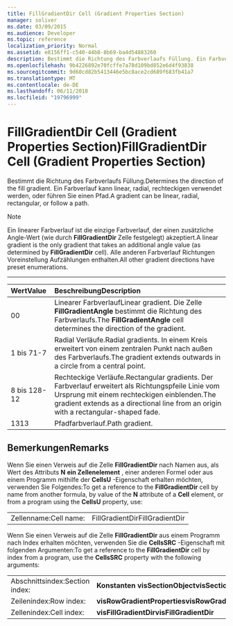 ```yaml
---
title: FillGradientDir Cell (Gradient Properties Section)
manager: soliver
ms.date: 03/09/2015
ms.audience: Developer
ms.topic: reference
localization_priority: Normal
ms.assetid: e8156ff1-c540-44b8-8b69-ba4d54883260
description: Bestimmt die Richtung des Farbverlaufs Füllung. Ein Farbverlauf kann linear, radial, rechteckigen verwendet werden, oder führen Sie einen Pfad.
ms.openlocfilehash: 9b4226892e70fcffe7a78d109bd852e6d4f93838
ms.sourcegitcommit: 9d60cd82b5413446e5bc8ace2cd689f683fb41a7
ms.translationtype: MT
ms.contentlocale: de-DE
ms.lasthandoff: 06/11/2018
ms.locfileid: "19796999"
---
```

# <a name="fillgradientdir-cell-gradient-properties-section"></a><span data-ttu-id="fcd60-104">FillGradientDir Cell (Gradient Properties Section)</span><span class="sxs-lookup"><span data-stu-id="fcd60-104">FillGradientDir Cell (Gradient Properties Section)</span></span>

<span data-ttu-id="fcd60-105">Bestimmt die Richtung des Farbverlaufs Füllung.</span><span class="sxs-lookup"><span data-stu-id="fcd60-105">Determines the direction of the fill gradient.</span></span> <span data-ttu-id="fcd60-106">Ein Farbverlauf kann linear, radial, rechteckigen verwendet werden, oder führen Sie einen Pfad.</span><span class="sxs-lookup"><span data-stu-id="fcd60-106">A gradient can be linear, radial, rectangular, or follow a path.</span></span> 
  
> [!NOTE]
> <span data-ttu-id="fcd60-107">Ein linearer Farbverlauf ist die einzige Farbverlauf, der einen zusätzliche Angle-Wert (wie durch **FillGradientDir** Zelle festgelegt) akzeptiert.</span><span class="sxs-lookup"><span data-stu-id="fcd60-107">A linear gradient is the only gradient that takes an additional angle value (as determined by **FillGradientDir** cell).</span></span> <span data-ttu-id="fcd60-108">Alle anderen Farbverlauf Richtungen Voreinstellung Aufzählungen enthalten.</span><span class="sxs-lookup"><span data-stu-id="fcd60-108">All other gradient directions have preset enumerations.</span></span> 
  
****

|<span data-ttu-id="fcd60-109">**Wert**</span><span class="sxs-lookup"><span data-stu-id="fcd60-109">**Value**</span></span>|<span data-ttu-id="fcd60-110">**Beschreibung**</span><span class="sxs-lookup"><span data-stu-id="fcd60-110">**Description**</span></span>|
|:-----|:-----|
|<span data-ttu-id="fcd60-111">0</span><span class="sxs-lookup"><span data-stu-id="fcd60-111">0</span></span>  <br/> |<span data-ttu-id="fcd60-112">Linearer Farbverlauf</span><span class="sxs-lookup"><span data-stu-id="fcd60-112">Linear gradient.</span></span> <span data-ttu-id="fcd60-113">Die Zelle **FillGradientAngle** bestimmt die Richtung des Farbverlaufs.</span><span class="sxs-lookup"><span data-stu-id="fcd60-113">The **FillGradientAngle** cell determines the direction of the gradient.</span></span>  <br/> |
|<span data-ttu-id="fcd60-114">1 bis 7</span><span class="sxs-lookup"><span data-stu-id="fcd60-114">1-7</span></span>  <br/> |<span data-ttu-id="fcd60-115">Radial Verläufe.</span><span class="sxs-lookup"><span data-stu-id="fcd60-115">Radial gradients.</span></span> <span data-ttu-id="fcd60-116">In einem Kreis erweitert von einem zentralen Punkt nach außen des Farbverlaufs.</span><span class="sxs-lookup"><span data-stu-id="fcd60-116">The gradient extends outwards in a circle from a central point.</span></span>  <br/> |
|<span data-ttu-id="fcd60-117">8 bis 12</span><span class="sxs-lookup"><span data-stu-id="fcd60-117">8-12</span></span>  <br/> |<span data-ttu-id="fcd60-118">Rechteckige Verläufe.</span><span class="sxs-lookup"><span data-stu-id="fcd60-118">Rectangular gradients.</span></span> <span data-ttu-id="fcd60-119">Der Farbverlauf erweitert als Richtungspfeile Linie vom Ursprung mit einem rechteckigen einblenden.</span><span class="sxs-lookup"><span data-stu-id="fcd60-119">The gradient extends as a directional line from an origin with a rectangular-shaped fade.</span></span>  <br/> |
|<span data-ttu-id="fcd60-120">13</span><span class="sxs-lookup"><span data-stu-id="fcd60-120">13</span></span>  <br/> |<span data-ttu-id="fcd60-121">Pfadfarbverlauf.</span><span class="sxs-lookup"><span data-stu-id="fcd60-121">Path gradient.</span></span>  <br/> |
   
## <a name="remarks"></a><span data-ttu-id="fcd60-122">Bemerkungen</span><span class="sxs-lookup"><span data-stu-id="fcd60-122">Remarks</span></span>

<span data-ttu-id="fcd60-123">Wenn Sie einen Verweis auf die Zelle **FillGradientDir** nach Namen aus, als Wert des Attributs **N** **ein Zellenelement** , einer anderen Formel oder aus einem Programm mithilfe der **CellsU** -Eigenschaft erhalten möchten, verwenden Sie Folgendes:</span><span class="sxs-lookup"><span data-stu-id="fcd60-123">To get a reference to the **FillGradientDir** cell by name from another formula, by value of the **N** attribute of a **Cell** element, or from a program using the **CellsU** property, use:</span></span> 
  
|||
|:-----|:-----|
| <span data-ttu-id="fcd60-124">Zellenname:</span><span class="sxs-lookup"><span data-stu-id="fcd60-124">Cell name:</span></span>  <br/> | <span data-ttu-id="fcd60-125">FillGradientDir</span><span class="sxs-lookup"><span data-stu-id="fcd60-125">FillGradientDir</span></span>  <br/> |
   
<span data-ttu-id="fcd60-126">Wenn Sie einen Verweis auf die Zelle **FillGradientDir** aus einem Programm nach Index erhalten möchten, verwenden Sie die **CellsSRC** -Eigenschaft mit folgenden Argumenten:</span><span class="sxs-lookup"><span data-stu-id="fcd60-126">To get a reference to the **FillGradientDir** cell by index from a program, use the **CellsSRC** property with the following arguments:</span></span> 
  
|||
|:-----|:-----|
| <span data-ttu-id="fcd60-127">Abschnittsindex:</span><span class="sxs-lookup"><span data-stu-id="fcd60-127">Section index:</span></span>  <br/> |<span data-ttu-id="fcd60-128">**Konstanten visSectionObject**</span><span class="sxs-lookup"><span data-stu-id="fcd60-128">**visSectionObject**</span></span> <br/> |
| <span data-ttu-id="fcd60-129">Zeilenindex:</span><span class="sxs-lookup"><span data-stu-id="fcd60-129">Row index:</span></span>  <br/> |<span data-ttu-id="fcd60-130">**visRowGradientProperties**</span><span class="sxs-lookup"><span data-stu-id="fcd60-130">**visRowGradientProperties**</span></span> <br/> |
| <span data-ttu-id="fcd60-131">Zellenindex:</span><span class="sxs-lookup"><span data-stu-id="fcd60-131">Cell index:</span></span>  <br/> |<span data-ttu-id="fcd60-132">**visFillGradientDir**</span><span class="sxs-lookup"><span data-stu-id="fcd60-132">**visFillGradientDir**</span></span> <br/> |
   

